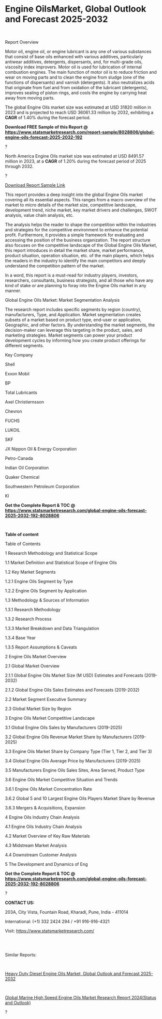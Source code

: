 <h1>Engine OilsMarket, Global Outlook and Forecast 2025-2032</h1><br/><p>Report Overview</p>
 
 
 
 <p>Motor oil, engine oil, or engine lubricant is any one of various substances that consist of base oils enhanced with various additives, particularly antiwear additives, detergents, dispersants, and, for multi-grade oils, viscosity index improvers. Motor oil is used for lubrication of internal combustion engines. The main function of motor oil is to reduce friction and wear on moving parts and to clean the engine from sludge (one of the functions of dispersants) and varnish (detergents). It also neutralizes acids that originate from fuel and from oxidation of the lubricant (detergents), improves sealing of piston rings, and cools the engine by carrying heat away from moving parts.</p>
 
 
 
 <p>The global Engine Oils market size was estimated at USD 31820 million in 2023 and is projected to reach USD 36061.33 million by 2032, exhibiting a <strong>CAGR</strong> of 1.40% during the forecast period.</p>
 
 
 
 <div><b>Download FREE Sample of this Report @ <a href="https://www.statsmarketresearch.com/download-free-sample/8028806/global-engine-oils-forecast-2025-2032-192">https://www.statsmarketresearch.com/report-sample/8028806/global-engine-oils-forecast-2025-2032-192</a></b></div>
 
 
 
 <p>? </p>
 
 
 
 <p>North America Engine Oils market size was estimated at USD 8491.57 million in 2023, at a <strong>CAGR</strong> of 1.20% during the forecast period of 2025 through 2032.</p>
 
 
 
 <p>? </p>
 
 
 
 <p><a href="https://www.statsmarketresearch.com/download-free-sample/8028806/global-engine-oils-forecast-2025-2032-192">Download Report Sample Link</a></p>
 
 
 
 <p>This report provides a deep insight into the global Engine Oils market covering all its essential aspects. This ranges from a macro overview of the market to micro details of the market size, competitive landscape, development trend, niche market, key market drivers and challenges, SWOT analysis, value chain analysis, etc.</p>
 
 
 
 <p>The analysis helps the reader to shape the competition within the industries and strategies for the competitive environment to enhance the potential profit. Furthermore, it provides a simple framework for evaluating and accessing the position of the business organization. The report structure also focuses on the competitive landscape of the Global Engine Oils Market, this report introduces in detail the market share, market performance, product situation, operation situation, etc. of the main players, which helps the readers in the industry to identify the main competitors and deeply understand the competition pattern of the market.</p>
 
 
 
 <p>In a word, this report is a must-read for industry players, investors, researchers, consultants, business strategists, and all those who have any kind of stake or are planning to foray into the Engine Oils market in any manner.</p>
 
 
 
 <p>Global Engine Oils Market: Market Segmentation Analysis</p>
 
 
 
 <p>The research report includes specific segments by region (country), manufacturers, Type, and Application. Market segmentation creates subsets of a market based on product type, end-user or application, Geographic, and other factors. By understanding the market segments, the decision-maker can leverage this targeting in the product, sales, and marketing strategies. Market segments can power your product development cycles by informing how you create product offerings for different segments.</p>
 
 
 
 <p>Key Company</p>
 
 
 
 <p>Shell</p>
 
 
 
 <p>Exxon Mobil</p>
 
 
 
 <p>BP</p>
 
 
 
 <p>Total Lubricants</p>
 
 
 
 <p>Axel Christiernsson</p>
 
 
 
 <p>Chevron</p>
 
 
 
 <p>FUCHS</p>
 
 
 
 <p>LUKOIL</p>
 
 
 
 <p>SKF</p>
 
 
 
 <p>JX Nippon Oil & Energy Corporation</p>
 
 
 
 <p>Petro-Canada</p>
 
 
 
 <p>Indian Oil Corporation</p>
 
 
 
 <p>Quaker Chemical</p>
 
 
 
 <p>Southwestern Petroleum Corporation</p>
 
 
 
 <p>Kl</p>
 
 
 
 <div><b>Get the Complete Report & TOC @ <a href="https://www.statsmarketresearch.com/global-engine-oils-forecast-2025-2032-192-8028806">https://www.statsmarketresearch.com/global-engine-oils-forecast-2025-2032-192-8028806</a></b></div>
 
 
 
 <p><br />
 
 <b>Table of content</b></p>
 
 
 
 <p>Table of Contents<br />
 
 1 Research Methodology and Statistical Scope<br />
 
 1.1 Market Definition and Statistical Scope of Engine Oils<br />
 
 1.2 Key Market Segments<br />
 
 1.2.1 Engine Oils Segment by Type<br />
 
 1.2.2 Engine Oils Segment by Application<br />
 
 1.3 Methodology & Sources of Information<br />
 
 1.3.1 Research Methodology<br />
 
 1.3.2 Research Process<br />
 
 1.3.3 Market Breakdown and Data Triangulation<br />
 
 1.3.4 Base Year<br />
 
 1.3.5 Report Assumptions & Caveats<br />
 
 2 Engine Oils Market Overview<br />
 
 2.1 Global Market Overview<br />
 
 2.1.1 Global Engine Oils Market Size (M USD) Estimates and Forecasts (2019-2032)<br />
 
 2.1.2 Global Engine Oils Sales Estimates and Forecasts (2019-2032)<br />
 
 2.2 Market Segment Executive Summary<br />
 
 2.3 Global Market Size by Region<br />
 
 3 Engine Oils Market Competitive Landscape<br />
 
 3.1 Global Engine Oils Sales by Manufacturers (2019-2025)<br />
 
 3.2 Global Engine Oils Revenue Market Share by Manufacturers (2019-2025)<br />
 
 3.3 Engine Oils Market Share by Company Type (Tier 1, Tier 2, and Tier 3)<br />
 
 3.4 Global Engine Oils Average Price by Manufacturers (2019-2025)<br />
 
 3.5 Manufacturers Engine Oils Sales Sites, Area Served, Product Type<br />
 
 3.6 Engine Oils Market Competitive Situation and Trends<br />
 
 3.6.1 Engine Oils Market Concentration Rate<br />
 
 3.6.2 Global 5 and 10 Largest Engine Oils Players Market Share by Revenue<br />
 
 3.6.3 Mergers & Acquisitions, Expansion<br />
 
 4 Engine Oils Industry Chain Analysis<br />
 
 4.1 Engine Oils Industry Chain Analysis<br />
 
 4.2 Market Overview of Key Raw Materials<br />
 
 4.3 Midstream Market Analysis<br />
 
 4.4 Downstream Customer Analysis<br />
 
 5 The Development and Dynamics of Eng</p>
 
 
 
 <div><b>Get the Complete Report & TOC @ <a href="https://www.statsmarketresearch.com/global-engine-oils-forecast-2025-2032-192-8028806">https://www.statsmarketresearch.com/global-engine-oils-forecast-2025-2032-192-8028806</a></b></div>
 
 
 
 <p>? </p>
 
 
 
 <p><b>CONTACT US:</b><br />
 
 203A, City Vista, Fountain Road, Kharadi, Pune, India - 411014<br />
 
 International: (+1) 332 2424 294 / +91 916-916-4321<br />
 
 Visit: <a href="https://www.statsmarketresearch.com/">https://www.statsmarketresearch.com/</a><br />
 
 <br />
 
 <br />
 
 Similar Reports:<br />
 
 <br />
 
 <a href="https://www.statsmarketresearch.com/global-heavy-duty-diesel-engine-oils-forecast-2025-2032-176-8038580">Heavy Duty Diesel Engine Oils Market, Global Outlook and Forecast 2025-2032</a><br />
 
 <br />
 
 <a href="https://www.statsmarketresearch.com/global-marine-high-speed-engine-oils-2024-27-7989113">Global Marine High Speed Engine Oils Market Research Report 2024(Status and Outlook)</a><br />
 
 ? </p>